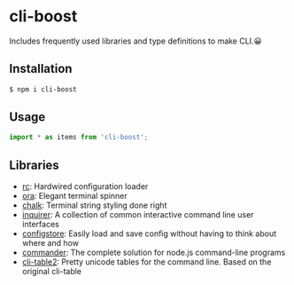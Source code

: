# cli-boost

Includes frequently used libraries and type definitions to make CLI.😀

## Installation

```sh
$ npm i cli-boost
```

## Usage

```typescript
import * as items from 'cli-boost';
```

## Libraries

- [rc](https://www.npmjs.com/package/rc): Hardwired configuration loader
- [ora](https://www.npmjs.com/package/ora): Elegant terminal spinner
- [chalk](https://www.npmjs.com/package/chalk): Terminal string styling done right
- [inquirer](https://www.npmjs.com/package/inquirer): A collection of common interactive command line user interfaces
- [configstore](https://www.npmjs.com/package/configstore): Easily load and save config without having to think about where and how
- [commander](https://www.npmjs.com/package/commander): The complete solution for node.js command-line programs
- [cli-table2](https://www.npmjs.com/package/cli-table2): Pretty unicode tables for the command line. Based on the original cli-table
